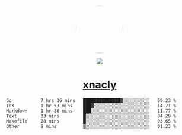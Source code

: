 <p align="center">
  <img style="border-radius: 100px" width="128" height="128" src="https://avatars.githubusercontent.com/u/47723417?v=4"/>
</p>
<p align="center">
  <img src="https://komarev.com/ghpvc/?username=xnacly&&style=flat-square"/>
</p>

<h1 align="center"><a href="https://xnacly.me"> xnacly</a> </h1>

<!--START_SECTION:waka-->

```text
Go           7 hrs 36 mins   ██████████████▓░░░░░░░░░░   59.23 %
TeX          1 hr 53 mins    ███▓░░░░░░░░░░░░░░░░░░░░░   14.71 %
Markdown     1 hr 30 mins    ███░░░░░░░░░░░░░░░░░░░░░░   11.77 %
Text         33 mins         █░░░░░░░░░░░░░░░░░░░░░░░░   04.29 %
Makefile     28 mins         █░░░░░░░░░░░░░░░░░░░░░░░░   03.65 %
Other        9 mins          ▒░░░░░░░░░░░░░░░░░░░░░░░░   01.23 %
```

<!--END_SECTION:waka-->
